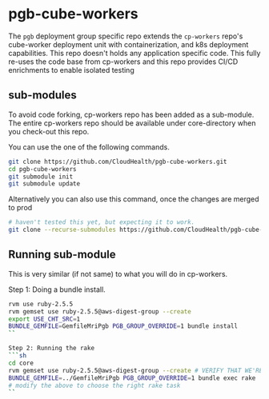 # pgb-cube-workers


The `pgb` deployment group specific repo extends the `cp-workers` repo's cube-worker deployment unit with containerization, and k8s deployment capabilities. This repo doesn't holds any application specific code. This fully re-uses the code base from cp-workers and this repo provides CI/CD enrichments to enable isolated testing


## sub-modules

To avoid code forking, cp-workers repo has been added as a sub-module. The entire cp-workers repo should be available under core-directory when you check-out this repo.

You can use the one of the following commands.

```sh
git clone https://github.com/CloudHealth/pgb-cube-workers.git
cd pgb-cube-workers
git submodule init
git submodule update
```

Alternatively you can also use this command, once the changes are merged to prod

```sh
# haven't tested this yet, but expecting it to work.
git clone --recurse-submodules https://github.com/CloudHealth/pgb-cube-workers.git
```



## Running sub-module
This is very similar (if not same) to what you will do in cp-workers.

Step 1: Doing a bundle install.
```sh
rvm use ruby-2.5.5
rvm gemset use ruby-2.5.5@aws-digest-group --create
export USE_CHT_SRC=1
BUNDLE_GEMFILE=GemfileMriPgb PGB_GROUP_OVERRIDE=1 bundle install
``

Step 2: Running the rake
```sh
cd core
rvm gemset use ruby-2.5.5@aws-digest-group --create # VERIFY THAT WE'RE USING THE SAME GEMSET, BASED ON LOCAL SETUP AND IF WE DON'T USE RVM THIS IS NOT NEEDED
BUNDLE_GEMFILE=../GemfileMriPgb PGB_GROUP_OVERRIDE=1 bundle exec rake 'partner:start'
# modify the above to choose the right rake task
``
